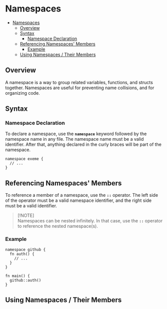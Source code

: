 # Namespaces

- [Namespaces](#namespaces)
  - [Overview](#overview)
  - [Syntax](#syntax)
    - [Namespace Declaration](#namespace-declaration)
  - [Referencing Namespaces' Members](#referencing-namespaces-members)
    - [Example](#example)
  - [Using Namespaces / Their Members](#using-namespaces--their-members)

## Overview

A namespace is a way to group related variables, functions, and structs together. Namespaces are useful for preventing name collisions, and for organizing code.

## Syntax

### Namespace Declaration

To declare a namespace, use the **`namespace`** keyword followed by the namespace name in any file. The namespace name must be a valid identifier. After that, anything declared in the curly braces will be part of the namespace.

```exeme
namespace exeme {
  // ...
}
```

## Referencing Namespaces' Members

To reference a member of a namespace, use the **`::`** operator. The left side of the operator must be a valid namespace identifier, and the right side must be a valid identifier.

> [!NOTE]\
> Namespaces can be nested infinitely. In that case, use the **`::`** operator to reference the nested namespace(s).

### Example

```exeme
namespace github {
  fn auth() {
    // ...
  }
}

fn main() {
  github::auth()
}
```


## Using Namespaces / Their Members